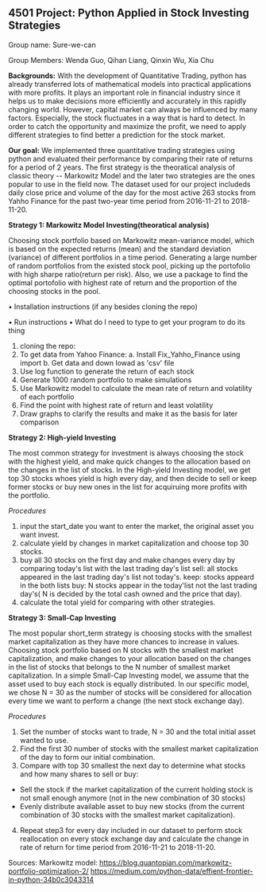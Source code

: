 
## 4501 Project: Python Applied in Stock Investing Strategies

Group name: Sure-we-can

Group Members: Wenda Guo, Qihan Liang, Qinxin Wu, Xia Chu

**Backgrounds:**
With the development of Quantitative Trading, python has already transferred lots of  mathematical models into practical applications with more profits. It plays an important role in financial industry since it helps us to make decisions more efficiently and accurately in this rapidly changing world. However, capital market can always be influenced by many factors. Especially, the stock fluctuates in a way that is hard to detect. In order to catch the opportunity and maximize the profit, we need to apply different strategies to find better a prediction for the stock market.

**Our goal:**
We implemented three quantitative trading strategies using python and evaluated their performance by comparing their rate of returns for a period of 2 years. The first strategy is the theoratical analysis of classic theory -- Markowitz Model and the later two strategies are the ones popular to use in the field now. The dataset used for our project includeds daily close price and volume of the day for the most active 263 stocks from Yahho Finance for the past two-year time period from 2016-11-21 to 2018-11-20.


**Strategy 1: Markowitz Model Investing(theoratical analysis)**

Choosing stock portfolio based on Markowitz mean-variance model, which is based on the expected returns (mean) and the standard deviation (variance) of different portfolios in a time period. Generating a large number of random portfolios from the existed stock pool, picking up the portofolio with high sharpe ratio(return per risk). Also, we use a package to find the optimal portofolio with highest rate of return and the proportion of the choosing stocks in the pool.


•	Installation instructions (if any besides cloning the repo)


•	Run instructions
•	What do I need to type to get your program to do its thing

1.  cloning the repo:
2.	To get data from Yahoo Finance:
a.	Install Fix_Yahho_Finance using import
b.	Get data and down lowad as 'csv' file
3.	Use log function to generate the return of each stock	
4.	Generate 1000 random portfolio to make simulations
5.	Use Markowitz model to calculate the mean rate of return and volatility of each portfolio
6. Find the point with highest rate of return and least volatility
7.  Draw graphs to clarify the results and make it as the basis for later comparison


**Strategy 2: High-yield Investing**

The most common strategy for investment is always choosing the stock with the highest yield, and make quick changes to the allocation based on the changes in the list of stocks. In the High-yield Investing model, we get top 30 stocks whoes yield is high every day, and then decide to sell or keep former stocks or buy new ones in the list for acquiruing more profits with the portfolio.

*Procedures*
1. input the start_date you want to enter the market, the original asset you want invest.
2. calculate yield by changes in market capitalization and choose top 30 stocks.
3. buy all 30 stocks on the first day and make changes every day by comparing today's list with the last trading day's list
  sell:  all stocks appeared in the last trading day's list not today's.
  keep: stocks appeard in the both lists
  buy:  N stocks appear in the today'list not the last trading day's( N is decided by the total cash owned  and the price that    day).
4. calculate the total yield for comparing with other strategies.



**Strategy 3: Small-Cap Investing**

The most popular short_term strategy is choosing stocks with the smallest market capitalization as they have more chances to increase in values. Choosing stock portfolio based on N stocks with the smallest market capitalization, and make changes to your allocation based on the changes in the list of stocks that belongs to the N number of smallest market capitalization. In a simple Small-Cap Investing model, we assume that the asset used to buy each stock is equally distributed. In our specific model, we chose N = 30 as the number of stocks will be considered for allocation every time we want to perform a change (the next stock exchange day).

*Procedures*
1. Set the number of stocks want to trade, N = 30 and the total initial asset wanted to use.
2. Find the first 30 number of stocks with the smallest market capitalization of the day to form our initial combination. 
3. Compare with top 30 smallest the next day to determine what stocks and how many shares to sell or buy:
  * Sell the stock if the market capitalization of the current holding stock is not small enough anymore (not in the new combination of 30 stocks)
  * Evenly distribute available asset to buy new stocks (from the current combination of 30 stocks with the smallest market capitalization).
4. Repeat step3 for every day included in our dataset to perform stock reallocation on every stock exchange day and calculate the change in rate of return for time period from 2016-11-21 to 2018-11-20.

Sources:
Markowitz model:
https://blog.quantopian.com/markowitz-portfolio-optimization-2/
https://medium.com/python-data/effient-frontier-in-python-34b0c3043314
